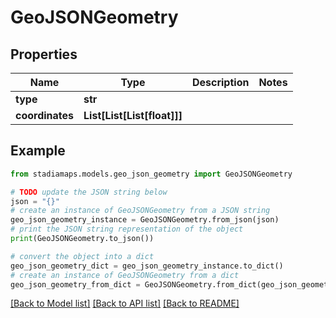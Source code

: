 # GeoJSONGeometry


## Properties

Name | Type | Description | Notes
------------ | ------------- | ------------- | -------------
**type** | **str** |  | 
**coordinates** | **List[List[List[float]]]** |  | 

## Example

```python
from stadiamaps.models.geo_json_geometry import GeoJSONGeometry

# TODO update the JSON string below
json = "{}"
# create an instance of GeoJSONGeometry from a JSON string
geo_json_geometry_instance = GeoJSONGeometry.from_json(json)
# print the JSON string representation of the object
print(GeoJSONGeometry.to_json())

# convert the object into a dict
geo_json_geometry_dict = geo_json_geometry_instance.to_dict()
# create an instance of GeoJSONGeometry from a dict
geo_json_geometry_from_dict = GeoJSONGeometry.from_dict(geo_json_geometry_dict)
```
[[Back to Model list]](../README.md#documentation-for-models) [[Back to API list]](../README.md#documentation-for-api-endpoints) [[Back to README]](../README.md)



